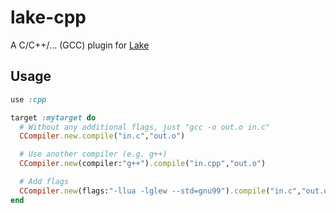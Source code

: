 lake-cpp
==

A C/C++/... (GCC) plugin for [Lake](https://github.com/unn4m3d/lake)

Usage
--

```ruby
use :cpp

target :mytarget do
  # Without any additional flags, just "gcc -o out.o in.c"
  CCompiler.new.compile("in.c","out.o")

  # Use another compiler (e.g. g++)
  CCompiler.new(compiler:"g++").compile("in.cpp","out.o")

  # Add flags
  CCompiler.new(flags:"-llua -lglew --std=gnu99").compile("in.c","out.o")
end
```
